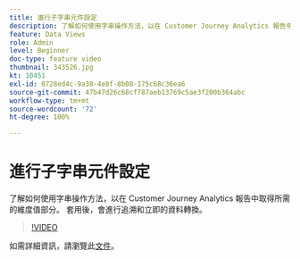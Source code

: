 ```yaml
---
title: 進行子字串元件設定
description: 了解如何使用字串操作方法，以在 Customer Journey Analytics 報告中取得所需的維度值部分。 套用後，會進行追溯和立即的資料轉換。
feature: Data Views
role: Admin
level: Beginner
doc-type: feature video
thumbnail: 343526.jpg
kt: 10451
exl-id: 0728ed4c-9a38-4e8f-8b08-175c68c36ea6
source-git-commit: 47b47d26c68cf787aeb13769c5ae3f200b364abc
workflow-type: tm+mt
source-wordcount: '72'
ht-degree: 100%

---
```


# 進行子字串元件設定

了解如何使用字串操作方法，以在 Customer Journey Analytics 報告中取得所需的維度值部分。 套用後，會進行追溯和立即的資料轉換。

>[!VIDEO](https://video.tv.adobe.com/v/343526/?quality=12&learn=on)

如需詳細資訊，請瀏覽此[文件](https://experienceleague.adobe.com/docs/analytics-platform/using/cja-dataviews/component-settings/substring.html?lang=zh-Hant)。
